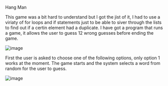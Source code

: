 Hang Man

This game was a bit hard to understand but I got the jist of it, I had to use a viriaty of for loops and if statements just to be able to siver through the lists to find out if a certin element had a duplicate.  I have got a program that runs a game, it allows the user to guess 12 wrong guesses before ending the game.


![image](https://user-images.githubusercontent.com/106487436/218684791-041d2e86-aa16-468d-a234-6b2b42d90784.png)

First the user is asked to choose one of the following options, only option 1 works at the moment.  The game starts and the system selects a word from random for the user to guess.

![image](https://user-images.githubusercontent.com/106487436/218988731-1a7a1f5a-3fcc-4f52-bebf-c5cf03b33b4c.png)
